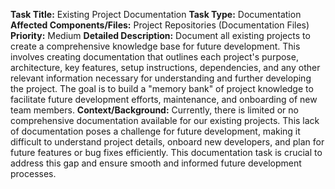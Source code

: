 **Task Title:** Existing Project Documentation
**Task Type:** Documentation
**Affected Components/Files:** Project Repositories (Documentation Files)
**Priority:** Medium
**Detailed Description:** Document all existing projects to create a comprehensive knowledge base for future development. This involves creating documentation that outlines each project's purpose, architecture, key features, setup instructions, dependencies, and any other relevant information necessary for understanding and further developing the project. The goal is to build a "memory bank" of project knowledge to facilitate future development efforts, maintenance, and onboarding of new team members.
**Context/Background:** Currently, there is limited or no comprehensive documentation available for our existing projects. This lack of documentation poses a challenge for future development, making it difficult to understand project details, onboard new developers, and plan for future features or bug fixes efficiently. This documentation task is crucial to address this gap and ensure smooth and informed future development processes.